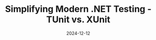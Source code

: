 ---
title: "Simplifying Modern .NET Testing - TUnit vs. XUnit"
date: "2024-12-12"
presenter: "Daniel Mackay"
summary: "Daniel Mackay introduces TUnit, a new testing framework in the .NET ecosystem, and compares it to XUnit. He highlights how TUnit's convention-based approach simplifies test discovery and makes tests easier to manage compared to XUnit. The talk also explores emerging trends in dynamic runtime-based test registration and execution, offering insights into how these frameworks align with modern .NET testing strategies."
tags: [".NET", "testing", "XUnit", "modern testing", "test frameworks", "test discovery", "TUnit"]
videoUrl: "https://sswcom-my.sharepoint.com/:v:/r/personal/samwagner_ssw_com_au/Documents/Recordings/%F0%9F%8E%B1%20Knowledge%20sharing%20-%20Jack%20P,%20Daniel%20and%20Bryden%20%F0%9F%A7%A0-20241212_123348-Meeting%20Recording.mp4?csf=1&web=1&e=Q7pUIb&nav=eyJyZWZlcnJhbEluZm8iOnsicmVmZXJyYWxBcHAiOiJTdHJlYW1XZWJBcHAiLCJyZWZlcnJhbFZpZXciOiJTaGFyZURpYWxvZy1MaW5rIiwicmVmZXJyYWxBcHBQbGF0Zm9ybSI6IldlYiIsInJlZmVycmFsTW9kZSI6InZpZXcifX0%3D"
slides: "https://sswcom-my.sharepoint.com/:p:/g/personal/danielmackay_ssw_com_au/EWS-zuO8uCJLlZYODLccqakBOGf9C0nxpeCjm93lNRVzMg?e=Tsxbou&ovuser=ac2f7c34-b935-48e9-abdc-11e5d4fcb2b0,JackPettit@ssw.com.au&clickparams=eyJBcHBOYW1lIjoiVGVhbXMtRGVza3RvcCIsIkFwcFZlcnNpb24iOiI1MC8yNDExMDExNTcyMiIsIkhhc0ZlZGVyYXRlZFVzZXIiOmZhbHNlfQ%3D%3D"
githubRepo: "https://github.com/thomhurst/TUnit"
---